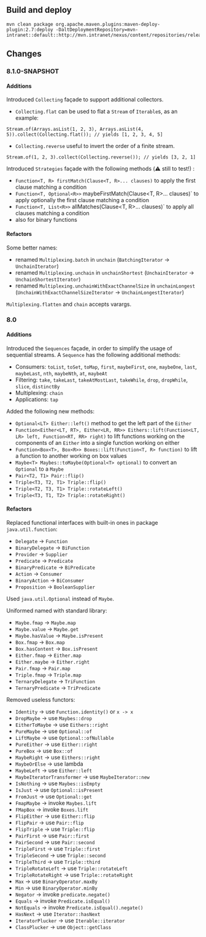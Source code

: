 ## Build and deploy

```
mvn clean package org.apache.maven.plugins:maven-deploy-plugin:2.7:deploy -DaltDeploymentRepository=mvn-intranet::default::http://mvn.intranet/nexus/content/repositories/releases
```

## Changes

### 8.1.0-SNAPSHOT

#### Additions

Introduced `Collecting` façade to support additional collectors.

* `Collecting.flat` can be used to flat a `Stream` of `Iterable`s, as an example:
```
Stream.of(Arrays.asList(1, 2, 3), Arrays.asList(4, 5)).collect(Collecting.flat()); // yields [1, 2, 3, 4, 5]
```
* `Collecting.reverse` useful to invert the order of a finite stream.
```
Stream.of(1, 2, 3).collect(Collecting.reverse()); // yields [3, 2, 1]
```

Introduced `Strategies` façade with the following methods (:warning: still to test!) :
* `Function<T, R> firstMatch(Clause<T, R>... clauses)` to apply the first clause matching a condition
* `Function<T, Optional<R>>` maybeFirstMatch(Clause<T, R>... clauses)` to apply optionally the first clause matching a condition
* `Function<T, List<R>>` allMatches(Clause<T, R>... clauses)` to apply all clauses matching a condition
* also for binary functions

#### Refactors

Some better names:
* renamed `Multiplexing.batch` in `unchain` (`BatchingIterator` -> `UnchainIterator`)
* renamed `Multiplexing.unchain` in `unchainShortest` (`UnchainIterator` -> `UnchainShortestIterator`)
* renamed `Multiplexing.unchainWithExactChannelSize` in `unchainLongest` (`UnchainWithExactChannelSizeIterator` -> `UnchainLongestIterator`)

`Multiplexing.flatten` and `chain` accepts varargs.

### 8.0

#### Additions

Introduced the `Sequences` façade, in order to simplify the usage of sequential streams.
A `Sequence` has the following additional methods:
* Consumers: `toList`, `toSet`, `toMap`, `first`, `maybeFirst`, `one`, `maybeOne`, `last`, `maybeLast`, `nth`, `maybeNth`, `at`, `maybeAt`
* Filtering: `take`, `takeLast`, `takeAtMostLast`, `takeWhile`, `drop`, `dropWhile`, `slice`, `distinctBy`
* Multiplexing: `chain`
* Applications: `tap`

Added the following new methods:
* `Optional<LT> Either::left()` method to get the left part of the `Either`
* `Function<Either<LT, RT>, Either<LR, RR>> Eithers::lift(Function<LT, LR> left, Function<RT, RR> right)` to lift functions working on the components of an `Either` into a single function working on either
* `Function<Box<T>, Box<R>> Boxes::lift(Function<T, R> function)` to lift a function to another working on box values
* `Maybe<T> Maybes::toMaybe(Optional<T> optional)` to convert an `Optional` to a `Maybe`
* `Pair<T2, T1> Pair::flip()`
* `Triple<T3, T2, T1> Triple::flip()`
* `Triple<T2, T3, T1> Triple::rotateLeft()`
* `Triple<T3, T1, T2> Triple::rotateRight()`

#### Refactors

Replaced functional interfaces with built-in ones in package `java.util.function`:
* `Delegate` -> `Function`
* `BinaryDelegate` -> `BiFunction`
* `Provider` -> `Supplier`
* `Predicate` -> `Predicate`
* `BinaryPredicate` -> `BiPredicate`
* `Action` -> `Consumer`
* `BinaryAction` -> `BiConsumer`
* `Proposition` -> `BooleanSupplier`

Used `java.util.Optional` instead of `Maybe`.

Uniformed named with standard library:
* `Maybe.fmap` -> `Maybe.map`
* `Maybe.value` -> `Maybe.get`
* `Maybe.hasValue` -> `Maybe.isPresent`
* `Box.fmap` -> `Box.map`
* `Box.hasContent` -> `Box.isPresent`
* `Either.fmap` -> `Either.map`
* `Either.maybe` -> `Either.right`
* `Pair.fmap` -> `Pair.map`
* `Triple.fmap` -> `Triple.map`
* `TernaryDelegate` -> `TriFunction`
* `TernaryPredicate` -> `TriPredicate`

Removed useless functors:
* `Identity` -> use `Function.identity()` or `x -> x`
* `DropMaybe` -> use `Maybes::drop`
* `EitherToMaybe` -> use `Eithers::right`
* `PureMaybe` -> use `Optional::of`
* `LiftMaybe` -> use `Optional::ofNullable`
* `PureEither` -> use `Either::right`
* `PureBox` -> use `Box::of`
* `MaybeRight` -> use `Eithers::right`
* `MaybeOrElse` -> use lambda
* `MaybeLeft` -> use `Either::left`
* `MaybeIteratorTransformer` -> use `MaybeIterator::new`
* `IsNothing` -> use `Maybes::isEmpty`
* `IsJust` -> use `Optional::isPresent`
* `FromJust` -> use `Optional::get`
* `FmapMaybe` -> invoke `Maybes.lift`
* `FMapBox` -> invoke `Boxes.lift`
* `FlipEither` -> use `Either::flip`
* `FlipPair` -> use `Pair::flip`
* `FlipTriple` -> use `Triple::flip`
* `PairFirst` -> use `Pair::first`
* `PairSecond` -> use `Pair::second`
* `TripleFirst` -> use `Triple::first`
* `TripleSecond` -> use `Triple::second`
* `TripleThird` -> use `Triple::third`
* `TripleRotateLeft` -> use `Triple::rotateLeft`
* `TripleRotateRight` -> use `Triple::rotateRight`
* `Max` -> use `BinaryOperator.maxBy`
* `Min` -> use `BinaryOperator.minBy`
* `Negator` -> invoke `predicate.negate()`
* `Equals` -> invoke `Predicate.isEqual()`
* `NotEquals` -> invoke `Predicate.isEqual().negate()`
* `HasNext` -> use `Iterator::hasNext`
* `IteratorPlucker` -> use `Iterable::iterator`
* `ClassPlucker` -> use `Object::getClass`